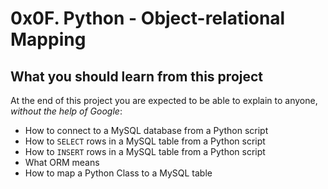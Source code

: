 # 0x0F. Python - Object-relational Mapping
## What you should learn from this project
At the end of this project you are expected to be able to explain to anyone, *without the help of Google*:
* How to connect to a MySQL database from a Python script
* How to `SELECT` rows in a MySQL table from a Python script
* How to `INSERT` rows in a MySQL table from a Python script
* What ORM means
* How to map a Python Class to a MySQL table
